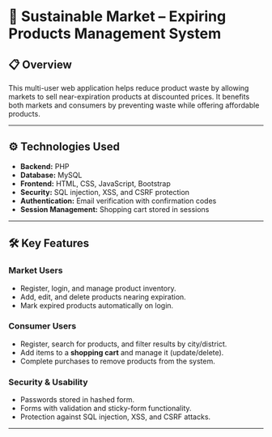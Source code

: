 # 🛒 Sustainable Market – Expiring Products Management System  

## 📋 Overview  
This multi-user web application helps reduce product waste by allowing markets to sell near-expiration products at discounted prices. It benefits both markets and consumers by preventing waste while offering affordable products.  

---

## ⚙️ Technologies Used  
- **Backend:** PHP  
- **Database:** MySQL  
- **Frontend:** HTML, CSS, JavaScript, Bootstrap  
- **Security:** SQL injection, XSS, and CSRF protection  
- **Authentication:** Email verification with confirmation codes  
- **Session Management:** Shopping cart stored in sessions  

---

## 🛠️ Key Features  

### Market Users  
- Register, login, and manage product inventory.  
- Add, edit, and delete products nearing expiration.  
- Mark expired products automatically on login.  

### Consumer Users  
- Register, search for products, and filter results by city/district.  
- Add items to a **shopping cart** and manage it (update/delete).  
- Complete purchases to remove products from the system.  

### Security & Usability  
- Passwords stored in hashed form.  
- Forms with validation and sticky-form functionality.  
- Protection against SQL injection, XSS, and CSRF attacks.  

---


